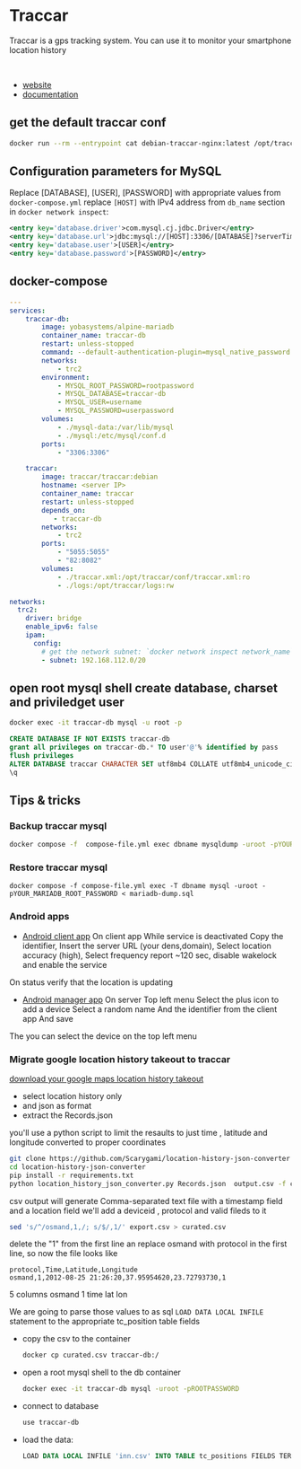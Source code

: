 # Traccar

Traccar is a gps tracking system. You can use it to monitor your smartphone location history

<br>

- [website](https://www.traccar.org/)
- [documentation](https://www.traccar.org/documentation/)

## get the default traccar conf

```sh
docker run --rm --entrypoint cat debian-traccar-nginx:latest /opt/traccar/conf/traccar.xml > /run/media/ippo/TOSHIBA/traccar/conf/traccar.xml
```

## Configuration parameters for MySQL
Replace [DATABASE], [USER], [PASSWORD] with appropriate values from `docker-compose.yml` replace `[HOST]` with IPv4 address from `db_name` section in `docker network inspect`:

```xml
<entry key='database.driver'>com.mysql.cj.jdbc.Driver</entry>
<entry key='database.url'>jdbc:mysql://[HOST]:3306/[DATABASE]?serverTimezone=UTC&amp;allowPublicKeyRetrieval=true&amp;useSSL=false&amp;allowMultiQueries=true&amp;autoReconnect=true&amp;useUnicode=yes&amp;characterEncoding=UTF-8&amp;sessionVariables=sql_mode=''</entry>
<entry key='database.user'>[USER]</entry>
<entry key='database.password'>[PASSWORD]</entry>
```

## docker-compose

```yaml
---
services:
    traccar-db:
        image: yobasystems/alpine-mariadb
        container_name: traccar-db
        restart: unless-stopped
        command: --default-authentication-plugin=mysql_native_password
        networks:
            - trc2
        environment:
            - MYSQL_ROOT_PASSWORD=rootpassword
            - MYSQL_DATABASE=traccar-db
            - MYSQL_USER=username
            - MYSQL_PASSWORD=userpassword
        volumes:
            - ./mysql-data:/var/lib/mysql
            - ./mysql:/etc/mysql/conf.d
        ports:
            - "3306:3306"

    traccar:
        image: traccar/traccar:debian
        hostname: <server IP>
        container_name: traccar
        restart: unless-stopped
        depends_on:
           - traccar-db
        networks:
            - trc2
        ports:
            - "5055:5055"
            - "82:8082"
        volumes:
            - ./traccar.xml:/opt/traccar/conf/traccar.xml:ro
            - ./logs:/opt/traccar/logs:rw

networks:
  trc2:
    driver: bridge
    enable_ipv6: false
    ipam:
      config:
        # get the network subnet: `docker network inspect network_name`
        - subnet: 192.168.112.0/20
```

## open root mysql shell create database, charset and priviledget user

```sh
docker exec -it traccar-db mysql -u root -p
```

```sql
CREATE DATABASE IF NOT EXISTS traccar-db
grant all privileges on traccar-db.* TO user'@'% identified by pass
flush privileges
ALTER DATABASE traccar CHARACTER SET utf8mb4 COLLATE utf8mb4_unicode_ciALTER DATABASE traccar CHARACTER SET utf8mb4 COLLATE utf8mb4_unicode_ci
\q
```


## Tips & tricks

### Backup traccar mysql

```sh
docker compose -f  compose-file.yml exec dbname mysqldump -uroot -pYOUR_MARIADB_ROOT_PASSWORD --all-databases > dump-$(date +%F_%H-%M-%S).sql
```

### Restore traccar mysql

```
docker compose -f compose-file.yml exec -T dbname mysql -uroot -pYOUR_MARIADB_ROOT_PASSWORD < mariadb-dump.sql
```

### Android apps

- [Android client app](https://www.traccar.org/client/)
On client app While service is deactivated Copy the identifier, Insert the server URL (your dens,domain), Select location accuracy (high), Select frequency report ~120 sec, disable wakelock  and enable the service

On status verify that the location is updating

- [Android manager app](https://www.traccar.org/manager/)
On server Top left menu Select the plus icon to add a device Select a random name And the identifier from the client app And save

The you can select the device on the top left menu


### Migrate google location history takeout to traccar

[download your google maps location history takeout](https://takeout.google.com/takeout/custom/local_actions,location_history,maps,mymaps?)

- select location history only
- and json as format
- extract the Records.json

you'll use a python script to limit the resaults to just time , latitude and longitude converted to proper coordinates

```sh
git clone https://github.com/Scarygami/location-history-json-converter
cd location-history-json-converter
pip install -r requirements.txt
python location_history_json_converter.py Records.json  output.csv -f csv
```

csv output will generate Comma-separated text file with a timestamp field and a location field
we'll add a deviceid , protocol and valid fileds to it

```sh
sed 's/^/osmand,1,/; s/$/,1/' export.csv > curated.csv
```

delete the "1" from the first line an replace osmand with protocol in the first line, so now the file looks like

```csv
protocol,Time,Latitude,Longitude
osmand,1,2012-08-25 21:26:20,37.95954620,23.72793730,1
```

5 columns
osmand
1
time
lat
lon

We are going to parse those values to as sql `LOAD DATA LOCAL INFILE` statement to the appropriate tc_position table fields

- copy the csv to the container
    ```sh
    docker cp curated.csv traccar-db:/
    ```

- open a root mysql shell to the db container
    ```sh
    docker exec -it traccar-db mysql -uroot -pROOTPASSWORD
    ```

- connect to database
    ```sh
    use traccar-db
    ```

- load the data:
    ```sql
    LOAD DATA LOCAL INFILE 'inn.csv' INTO TABLE tc_positions FIELDS TERMINATED BY ',' (@osmand, @deviceid,@Time,@Latitude,@Longitude,@valid) set protocol=@osmand,deviceid=@deviceid, devicetime=@Time,fixtime=@Time,servertime=@Time,latitude=@Latitude,longitude=@Longitude, valid=@valid;
    ```
